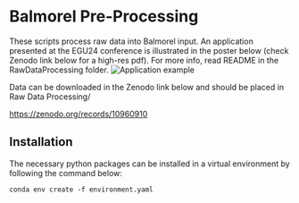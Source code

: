# Balmorel Pre-Processing

These scripts process raw data into Balmorel input. An application presented at the EGU24 conference is illustrated in the poster below (check Zenodo link below for a high-res pdf). For more info, read README in the RawDataProcessing folder.
![Application example](https://github.com/Mathias157/balmorel-preprocessing/blob/master/Raw%20Data%20Processing/Conference%20Poster%20for%20Analysis%20of%20Spatial%20Resolutions%20for%20Modelling%20Sector-Coupled%20Energy%20Systems.png)

Data can be downloaded in the Zenodo link below and should be placed in Raw Data Processing/

https://zenodo.org/records/10960910

## Installation

The necessary python packages can be installed in a virtual environment by following the command below:

```` 
conda env create -f environment.yaml
````